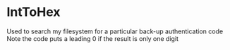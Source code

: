 # IntToHex

Used to search my filesystem for a particular back-up authentication code
Note the code puts a leading 0 if the result is only one digit

